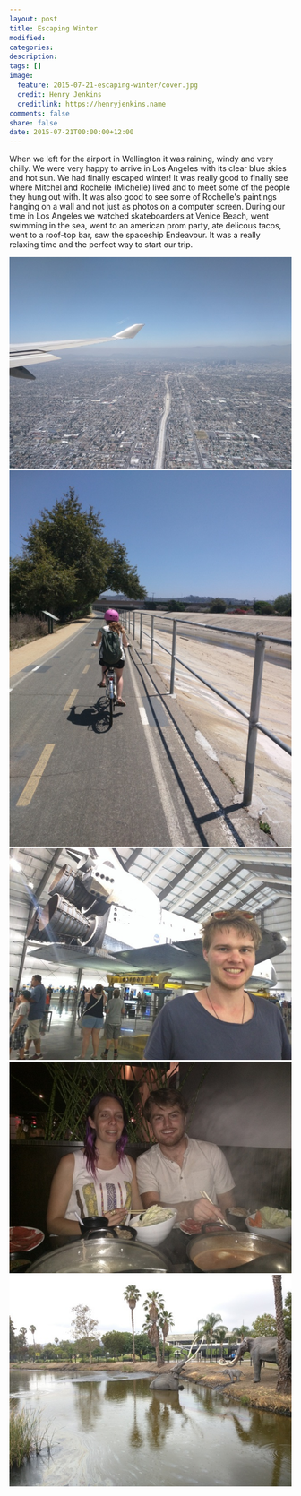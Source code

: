 ```yaml
---
layout: post
title: Escaping Winter
modified:
categories:
description:
tags: []
image:
  feature: 2015-07-21-escaping-winter/cover.jpg
  credit: Henry Jenkins
  creditlink: https://henryjenkins.name
comments: false
share: false
date: 2015-07-21T00:00:00+12:00
---
```


When we left for the airport in Wellington it was raining, windy and very
chilly. We were very happy to arrive in Los Angeles with its clear blue skies
and hot sun. We had finally escaped winter! It was really good to finally see
where Mitchel and Rochelle (Michelle) lived and to meet some of the people they
hung out with. It was also good to see some of Rochelle's paintings hanging on
a wall and not just as photos on a computer screen. During our time in Los
Angeles we watched skateboarders at Venice Beach, went swimming in the sea,
went to an american prom party, ate delicous tacos, went to a roof-top bar, saw
the spaceship Endeavour. It was a really relaxing time and the perfect way to
start our trip.

<img src="/images/2015-07-21-escaping-winter/IMG_20150715_135628_640px.jpg">

<img src="/images/2015-07-21-escaping-winter/IMG_20150717_115200_640px.jpg">

<img src="/images/2015-07-21-escaping-winter/IMG_20150717_135335_640px.jpg">

<img src="/images/2015-07-21-escaping-winter/IMG_20150717_211506_640px.jpg">

<img src="/images/2015-07-21-escaping-winter/IMG_20150719_180506_640px.jpg">
